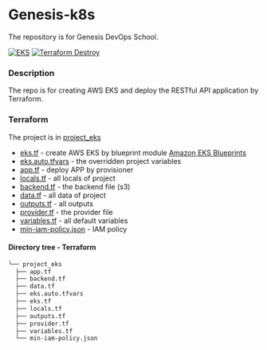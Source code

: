 # Genesis-k8s
The repository is for Genesis DevOps School. 

[![EKS](https://github.com/spytliak/Genesis-k8s/actions/workflows/main.yml/badge.svg)](https://github.com/spytliak/Genesis-k8s/actions/workflows/main.yml)
[![Terraform Destroy](https://github.com/spytliak/Genesis-k8s/actions/workflows/destroy.yml/badge.svg)](https://github.com/spytliak/Genesis-k8s/actions/workflows/destroy.yml)

### Description
The repo is for creating AWS EKS and deploy the RESTful API application by Terraform. 


### Terraform

The project is in [project_eks](/terraform/project_eks/)  

* [eks.tf](/terraform/project_eks/eks.tf)                                       - create AWS EKS by blueprint module [Amazon EKS Blueprints](https://github.com/aws-ia/terraform-aws-eks-blueprints)
* [eks.auto.tfvars](/terraform/project_eks/eks.auto.tfvars)                     - the overridden project variables  
* [app.tf](/terraform/project_eks/app.tf)                                       - deploy APP by provisioner
* [locals.tf](/terraform/project_eks/locals.tf)                                 - all locals of project
* [backend.tf](/terraform/project_eks/backend.tf)                               - the backend file (s3)
* [data.tf](/terraform/project_eks/data.tf)                                     - all data of project
* [outputs.tf](/terraform/project_eks/outputs.tf)                               - all outputs 
* [provider.tf](/terraform/project_eks/provider.tf)                             - the provider file
* [variables.tf](/terraform/project_eks/variables.tf)                           - all default variables
* [min-iam-policy.json](/terraform/project_eks/min-iam-policy.json)             - IAM policy

#### Directory tree - Terraform
```bash
└── project_eks
  ├── app.tf
  ├── backend.tf
  ├── data.tf
  ├── eks.auto.tfvars
  ├── eks.tf
  ├── locals.tf
  ├── outputs.tf
  ├── provider.tf
  ├── variables.tf
  └── min-iam-policy.json
```